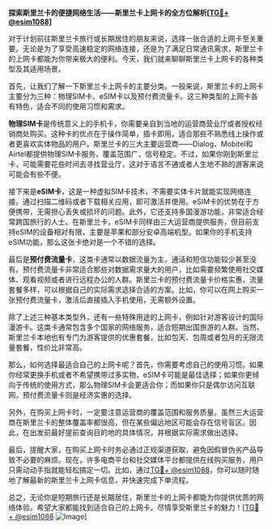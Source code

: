 **探索斯里兰卡的便捷网络生活——斯里兰卡上网卡的全方位解析[[TG💪+ @esim1088](https://t.me/s/esim1088)]**

对于计划前往斯里兰卡旅行或长期居住的朋友来说，选择一张合适的上网卡至关重要。无论是为了享受高速稳定的网络连接，还是为了满足日常通讯需求，斯里兰卡的上网卡都能为你带来极大的便利。今天，我们就来聊聊斯里兰卡上网卡的各种类型及其适用场景。

首先，让我们了解一下斯里兰卡上网卡的主要分类。一般来说，斯里兰卡的上网卡主要分为三种：物理SIM卡、eSIM卡以及预付费流量卡。这三种类型的上网卡各有特色，适合不同的使用习惯和需求。

**物理SIM卡**是传统意义上的手机卡，你需要亲自到当地的运营商营业厅或者授权经销商处购买。这种卡的优点在于操作简单，插卡即用，适合那些不熟悉线上操作或者更喜欢实体物品的用户。斯里兰卡的三大主要运营商——Dialog、Mobitel和Airtel都提供物理SIM卡服务，覆盖范围广，信号稳定。不过，如果你刚到斯里兰卡，可能需要花些时间去寻找营业厅，这对于语言不通或者人生地不熟的游客来说可能会有些不便。

接下来是**eSIM卡**，这是一种虚拟SIM卡技术，不需要实体卡片就能实现网络连接。通过扫描二维码或者下载相关应用，即可激活并使用。eSIM卡的优势在于方便携带，无需担心丢失或损坏的问题。此外，它还支持多国漫游功能，非常适合经常跨国旅行的人士。在斯里兰卡，eSIM卡同样由三大运营商提供服务，但目前支持eSIM的设备相对有限，主要是苹果和部分安卓高端机型。如果你的手机支持eSIM功能，那么这张卡绝对是一个不错的选择。

最后是**预付费流量卡**，这类卡通常以数据流量为主，通话和短信功能较少甚至没有。预付费流量卡非常适合那些对数据需求量大的用户，比如需要频繁使用社交媒体、观看视频或者进行远程办公的人群。斯里兰卡的预付费流量卡价格实惠，流量套餐多样，可以根据自己的实际需求选择合适的方案。比如，你可以在网上购买一张预付费流量卡，激活后直接插入手机使用，无需额外设置。

除了上述三种基本类型外，还有一些特殊用途的上网卡，例如针对游客设计的国际漫游卡。这类卡通常包含多个国家的网络服务，适合短期出国旅游的人群。当然，斯里兰卡本地也有专门为游客提供的优惠套餐，比如包天、包周或者包月的无限流量套餐，性价比非常高。

那么，如何选择最适合自己的上网卡呢？首先，你需要考虑自己的使用习惯。如果你经常更换手机或者不希望携带过多实物，eSIM卡可能是最佳选择；如果你更倾向于传统的使用方式，那么物理SIM卡会更适合你；而如果你只是偶尔访问互联网，预付费流量卡则是经济实惠的选择。

另外，在购买上网卡时，一定要注意运营商的覆盖范围和服务质量。虽然三大运营商在斯里兰卡的整体覆盖率都很高，但在某些偏远地区可能会存在信号盲区。因此，在出发前最好提前查询目的地的具体情况，并根据实际需求做出选择。

最后，提醒大家，在购买上网卡时务必通过正规渠道获取，避免因假冒伪劣产品导致不必要的麻烦。现在，许多电商平台和社交媒体平台都提供在线购买服务，用户只需动动手指就能轻松搞定一切。比如，通过[TG💪+ @esim1088](https://t.me/s/esim1088)，你可以随时随地了解最新的斯里兰卡上网卡信息，并快速完成下单流程。

总之，无论你是短期旅行还是长期居住，斯里兰卡的上网卡都能为你提供优质的网络体验。希望大家都能找到适合自己的上网卡，尽情享受斯里兰卡的魅力！[[TG💪+ @esim1088](https://t.me/s/esim1088) ![Image](https://i.postimg.cc/4NQfJmqS/Snipaste-2025-05-13-00-14-12.png)]